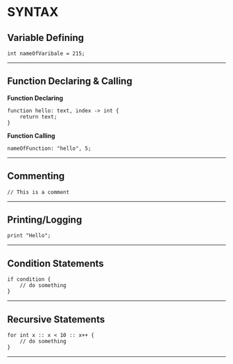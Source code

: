 # SYNTAX

## Variable Defining

    int nameOfVaribale = 215;

---

## Function Declaring & Calling
**Function Declaring**

    function hello: text, index -> int {
        return text;
    }

**Function Calling**

    nameOfFunction: "hello", 5;

---

## Commenting

    // This is a comment

---

## Printing/Logging

    print "Hello";

---

## Condition Statements

    if condition {
        // do something
    }

---

## Recursive Statements

    for int x :: x < 10 :: x++ {
        // do something 
    }

---